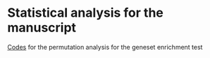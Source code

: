 # Statistical analysis for the manuscript

[Codes](https://github.com/shishenyxx/MCD_mosaic/blob/main/Stastical_analysis/Gene_permutation/Permutation.sh) for the permutation analysis for the geneset enrichment test
